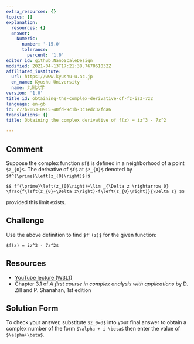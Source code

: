 ```yaml
---
extra_resources: {}
topics: []
explanation:
  resources: {}
  answer:
    Numeric:
      number: '-15.0'
      tolerance:
        percent: '1.0'
editor_id: github.NanoScaleDesign
modified: 2021-04-13T17:21:38.767061032Z
affiliated_institute:
  url: https://www.kyushu-u.ac.jp
  en_name: Kyushu University
  name: 九州大学
version: '1.0'
title_id: obtaining-the-complex-derivative-of-fz-iz3-7z2
language: en-gb
id: c77b2063-0915-40fd-9c1b-3c1edc32fda6
translations: {}
title: Obtaining the complex derivative of f(z) = iz^3 - 7z^2

---
```


## Comment

Suppose the complex function `$f$` is defined in a neighborhood of a point `$z_{0}$`. The derivative of `$f$` at `$z_{0}$` denoted by `$f^{\prime}\left(z_{0}\right)$` is

`$$
f^{\prime}\left(z_{0}\right)=\lim _{\Delta z \rightarrow 0} \frac{f\left(z_{0}+\Delta z\right)-f\left(z_{0}\right)}{\Delta z}
$$`

provided this limit exists.

## Challenge
Use the above definition to find `$f'(z)$` for the given function:

`$f(z) = iz^3 - 7z^2$`

## Resources
- [YouTube lecture (W3L1)](https://www.youtube.com/watch?v=pAhTXJLqJ3E&list=PLi7yHjesblV0sSfZzWdSUXGO683n_nJdQ&index=11)
- Chapter 3.1 of *A first course in complex analysis with applications* by D. Zill and P. Shanahan, 1st edition


## Solution Form
To check your answer, substitute `$z_0=3$` into your final answer to obtain a complex number of the form `$\alpha + i \beta$` then enter the value of `$\alpha+\beta$`.